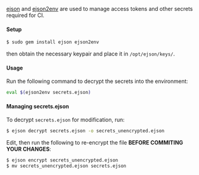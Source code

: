 
[ejson](https://github.com/Shopify/ejson) and
[ejson2env](https://github.com/Shopify/ejson2env) are used to manage access
tokens and other secrets required for CI.

#### Setup
```bash
$ sudo gem install ejson ejson2env
```

then obtain the necessary keypair and place it in `/opt/ejson/keys/`.

#### Usage
Run the following command to decrypt the secrets into the environment:
```bash
eval $(ejson2env secrets.ejson)
```

#### Managing secrets.ejson
To decrypt `secrets.ejson` for modification, run:
```bash
$ ejson decrypt secrets.ejson -o secrets_unencrypted.ejson
```

Edit, then run the following to re-encrypt the file **BEFORE COMMITING YOUR
CHANGES**:
```bash
$ ejson encrypt secrets_unencrypted.ejson
$ mv secrets_unencrypted.ejson secrets.ejson
```

